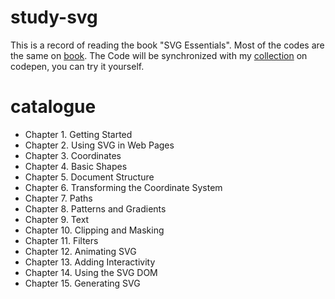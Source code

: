 # study-svg
This is a record of reading the book "SVG Essentials".
Most of the codes are the same on [book](http://oreillymedia.github.io/svg-essentials-examples/).
The Code will be synchronized with my [collection](http://codepen.io/collection/XmrvGx/) on codepen, you can try it yourself.

# catalogue
- Chapter 1. Getting Started
- Chapter 2. Using SVG in Web Pages
- Chapter 3. Coordinates
- Chapter 4. Basic Shapes
- Chapter 5. Document Structure
- Chapter 6. Transforming the Coordinate System
- Chapter 7. Paths
- Chapter 8. Patterns and Gradients
- Chapter 9. Text
- Chapter 10. Clipping and Masking
- Chapter 11. Filters
- Chapter 12. Animating SVG
- Chapter 13. Adding Interactivity
- Chapter 14. Using the SVG DOM
- Chapter 15. Generating SVG

